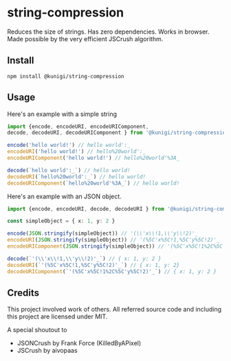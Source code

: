 # string-compression 
Reduces the size of strings. Has zero dependencies. Works in browser. Made possible by the very efficient JSCrush algorithm.

## Install
```
npm install @kunigi/string-compression
```

## Usage
Here's an example with a simple string

```ts
import {encode, encodeURI, encodeURIComponent, 
decode, decodeURI, decodeURIComponent } from '@kunigi/string-compression'

encode('hello world!') // hello world':_
encodeURI('hello world!') // hello%20world':_
encodeURIComponent('hello world!') // hello%20world'%3A_

decode(`hello world':_`) // hello world!
decodeURI(`hello%20world':_`) // hello world!
decodeURIComponent(`hello%20world'%3A_`) // hello world!
```

Here's an example with an JSON object.
```ts
import {encode, encodeURI, decode, decodeURI } from '@kunigi/string-compression'

const simpleObject = { x: 1, y: 2 }

encode(JSON.stringify(simpleObject)) // '(\\'x\\!1,\\'y\\!2)'_
encodeURI(JSON.stringify(simpleObject)) // '(%5C'x%5C!1,%5C'y%5C!2)'_
encodeURIComponent(JSON.stringify(simpleObject)) // '(%5C'x%5C!1%2C%5C'y%5C!2)'_

decode(`'(\\'x\\!1,\\'y\\!2)'_`) // { x: 1, y: 2 }
decodeURI(`'(%5C'x%5C!1,%5C'y%5C!2)'_`) // { x: 1, y: 2}
decodeURIComponent(`'(%5C'x%5C!1%2C%5C'y%5C!2)'_`) // { x: 1, y: 2 }
```

## Credits
This project involved work of others. All referred source code and including this project are licensed under MIT.

A special shoutout to

- JSONCrush by Frank Force (KilledByAPixel)
- JSCrush by aivopaas